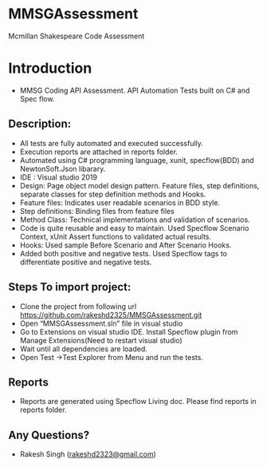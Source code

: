 # MMSGAssessment
Mcmillan Shakespeare Code Assessment

# Introduction 

- MMSG Coding API Assessment. API Automation Tests built on C# and Spec flow. 

## Description:
- All tests are fully automated and executed successfully. 
- Execution reports are attached in reports folder.
- Automated using C# programming language, xunit, specflow(BDD) and NewtonSoft.Json libarary.
- IDE : Visual studio 2019
- Design: Page object model design pattern. Feature files, step definitions, separate classes for step definition methods and Hooks.
- Feature files: Indicates user readable scenarios in BDD style.
- Step definitions: Binding files from feature files
- Method Class: Technical implementations and validation of scenarios. 
- Code is quite reusable and easy to maintain. Used Specflow Scenario Context, xUnit Assert functions to validated actual results.
- Hooks: Used sample Before Scenario and After Scenario Hooks.
- Added both positive and negative tests. Used Specflow tags to differentiate positive and negative tests.

## Steps To import project:
-	Clone the project from following url https://github.com/rakeshd2325/MMSGAssessment.git
-	Open “MMSGAssessment.sln” file in visual studio
-	Go to Extensions on visual studio IDE. Install Specflow plugin from Manage Extensions(Need to restart visual studio)
-	Wait until all dependencies are loaded.
-	Open Test ->Test Explorer from  Menu and run the tests.

## Reports
- Reports are generated using Specflow Living doc. Please find reports in reports folder.


## Any Questions?

- Rakesh Singh (rakeshd2323@gmail.com)
